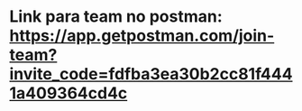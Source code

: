 # Link para team no postman: https://app.getpostman.com/join-team?invite_code=fdfba3ea30b2cc81f4441a409364cd4c
